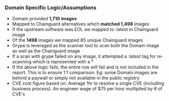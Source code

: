 ### Domain Specific Logic/Assumptions

- Domain provided **1,710 images**
- Mapped to Chainguard alternatives which **matched 1,498** images
- If the upstream software was EOL we mapped to :latest in Chainguard image
- Of the **1498** images we mapped 85 unique Chainguard images
- Grype is leveraged as the scanner tool to scan both the Domain image as well as the Chainguard image
- If a scan with grype failed on any image, it attempted a :latest tag for re-scanning which is represented with a *
- If the above logic fails, the entire row will fail and is not included in the report. This is to ensure 1:1 comparison. Eg: some Domain images are behind a paywall or simply not available in the public registry
- CVE cost figure based on: Average 1hr to resolve a single CVE (including business process). An engineer wage of $75 per hour multiplied by # of CVE's
